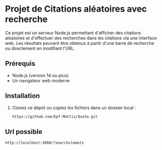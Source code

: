 # Projet de Citations aléatoires avec recherche

Ce projet est un serveur Node.js permettant d'afficher des citations aléatoires et d'effectuer des recherches dans les citations via une interface web. Les résultats peuvent être obtenus à partir d'une barre de recherche ou directement en modifiant l'URL.

## Prérequis

- Node.js (version 14 ou plus)
- Un navigateur web moderne

## Installation

1. Clonez ce dépôt ou copiez les fichiers dans un dossier local :
   ```bash
   https://github.com/Epf-Mattis/Quote.git

## Url possible 

```
http://localhost:3000/?search=lemots

